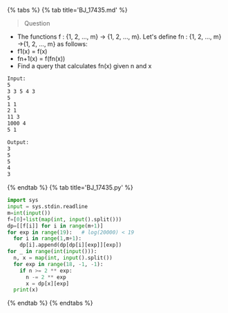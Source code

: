 {% tabs %}
{% tab title='BJ_17435.md' %}

> Question

* The functions f : {1, 2, ..., m} → {1, 2, ..., m}. Let's define fn : {1, 2, ..., m}→{1, 2, ..., m} as follows:
* f1(x) = f(x)
* fn+1(x) = f(fn(x))
* Find a query that calculates fn(x) given n and x

```txt
Input:
5
3 3 5 4 3
5
1 1
2 1
11 3
1000 4
5 1

Output:
3
5
5
4
3
```

{% endtab %}
{% tab title='BJ_17435.py' %}

```py
import sys
input = sys.stdin.readline
m=int(input())
f=[0]+list(map(int, input().split()))
dp=[[f[i]] for i in range(m+1)]
for exp in range(19):   # log(20000) < 19
  for i in range(1,m+1):
    dp[i].append(dp[dp[i][exp]][exp])
for _ in range(int(input())):
  n, x = map(int, input().split())
  for exp in range(18, -1, -1):
    if n >= 2 ** exp:
      n -= 2 ** exp
      x = dp[x][exp]
  print(x)
```

{% endtab %}
{% endtabs %}
